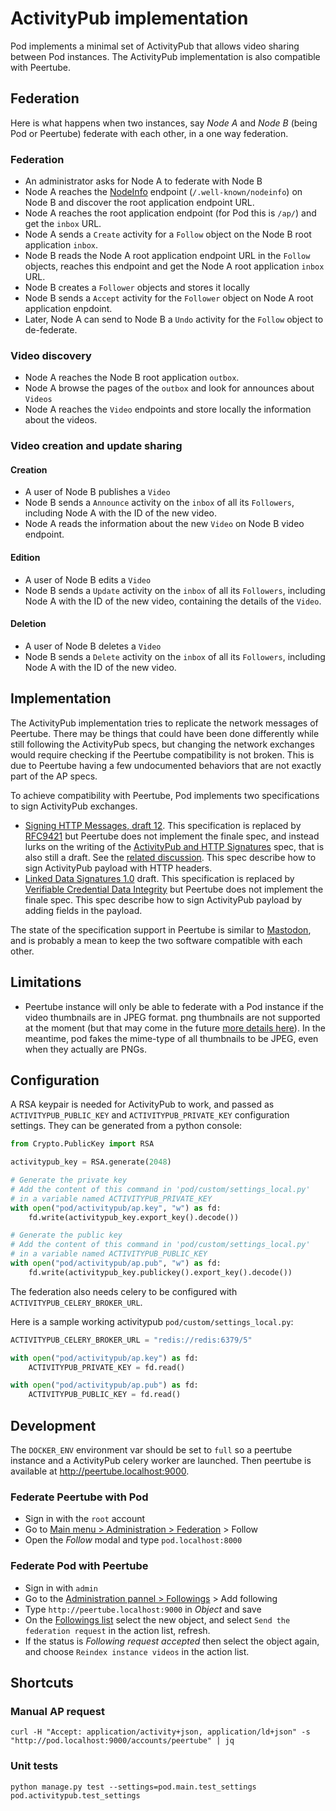 # ActivityPub implementation

Pod implements a minimal set of ActivityPub that allows video sharing between Pod instances.
The ActivityPub implementation is also compatible with Peertube.

## Federation

Here is what happens when two instances, say *Node A* and *Node B* (being Pod or Peertube) federate with each other, in a one way federation.

### Federation

- An administrator asks for Node A to federate with Node B
- Node A reaches the [NodeInfo](https://github.com/jhass/nodeinfo/blob/main/PROTOCOL.md) endpoint (`/.well-known/nodeinfo`) on Node B and discover the root application endpoint URL.
- Node A reaches the root application endpoint (for Pod this is `/ap/`) and get the `inbox` URL.
- Node A sends a `Create` activity for a `Follow` object on the Node B root application `inbox`.
- Node B reads the Node A root application endpoint URL in the `Follow` objects, reaches this endpoint and get the Node A root application `inbox` URL.
- Node B creates a `Follower` objects and stores it locally
- Node B sends a `Accept` activity for the `Follower` object on Node A root application enpdoint.
- Later, Node A can send to Node B a `Undo` activity for the `Follow` object to de-federate.

### Video discovery

- Node A reaches the Node B root application `outbox`.
- Node A browse the pages of the `outbox` and look for announces about `Videos`
- Node A reaches the `Video` endpoints and store locally the information about the videos.

### Video creation and update sharing

#### Creation

- A user of Node B publishes a `Video`
- Node B sends a `Announce` activity on the `inbox` of all its `Followers`, including Node A with the ID of the new video.
- Node A reads the information about the new `Video` on Node B video endpoint.

#### Edition

- A user of Node B edits a `Video`
- Node B sends a `Update` activity on the `inbox` of all its `Followers`, including Node A with the ID of the new video, containing the details of the `Video`.

#### Deletion

- A user of Node B deletes a `Video`
- Node B sends a `Delete` activity on the `inbox` of all its `Followers`, including Node A with the ID of the new video.

## Implementation

The ActivityPub implementation tries to replicate the network messages of Peertube.
There may be things that could have been done differently while still following the ActivityPub specs, but changing the network exchanges would require checking if the Peertube compatibility is not broken.
This is due to Peertube having a few undocumented behaviors that are not exactly part of the AP specs.

To achieve compatibility with Peertube, Pod implements two specifications to sign ActivityPub exchanges.

- [Signing HTTP Messages, draft 12](https://datatracker.ietf.org/doc/html/draft-cavage-http-signatures-12).
  This specification is replaced by [RFC9421](https://www.rfc-editor.org/rfc/rfc9421.html) but Peertube does not implement the finale spec,
  and instead lurks on the writing of the [ActivityPub and HTTP Signatures](https://swicg.github.io/activitypub-http-signature/) spec, that is also still a draft.
  See the [related discussion](https://framacolibri.org/t/rfc9421-replaces-the-signing-http-messages-draft/20911/2).
  This spec describe how to sign ActivityPub payload with HTTP headers.
- [Linked Data Signatures 1.0](https://web.archive.org/web/20170717200644/https://w3c-dvcg.github.io/ld-signatures/) draft.
  This specification is replaced by [Verifiable Credential Data Integrity](https://w3c.github.io/vc-data-integrity/) but Peertube does not implement the finale spec.
  This spec describe how to sign ActivityPub payload by adding fields in the payload.

The state of the specification support in Peertube is similar to [Mastodon](https://docs.joinmastodon.org/spec/security/), and is probably a mean to keep the two software compatible with each other.

## Limitations

- Peertube instance will only be able to federate with a Pod instance if the video thumbnails are in JPEG format.
  png thumbnails are not supported at the moment (but that may come in the future
  [more details here](https://framacolibri.org/t/comments-and-suggestions-on-the-peertube-activitypub-implementation/21215)).
  In the meantime, pod fakes the mime-type of all thumbnails to be JPEG, even when they actually are PNGs.

## Configuration

A RSA keypair is needed for ActivityPub to work, and passed as
`ACTIVITYPUB_PUBLIC_KEY` and `ACTIVITYPUB_PRIVATE_KEY` configuration settings.
They can be generated from a python console:

```python
from Crypto.PublicKey import RSA

activitypub_key = RSA.generate(2048)

# Generate the private key
# Add the content of this command in 'pod/custom/settings_local.py'
# in a variable named ACTIVITYPUB_PRIVATE_KEY
with open("pod/activitypub/ap.key", "w") as fd:
    fd.write(activitypub_key.export_key().decode())

# Generate the public key
# Add the content of this command in 'pod/custom/settings_local.py'
# in a variable named ACTIVITYPUB_PUBLIC_KEY
with open("pod/activitypub/ap.pub", "w") as fd:
    fd.write(activitypub_key.publickey().export_key().decode())
```

The federation also needs celery to be configured with `ACTIVITYPUB_CELERY_BROKER_URL`.

Here is a sample working activitypub `pod/custom/settings_local.py`:

```python
ACTIVITYPUB_CELERY_BROKER_URL = "redis://redis:6379/5"

with open("pod/activitypub/ap.key") as fd:
    ACTIVITYPUB_PRIVATE_KEY = fd.read()

with open("pod/activitypub/ap.pub") as fd:
    ACTIVITYPUB_PUBLIC_KEY = fd.read()
```

## Development

The `DOCKER_ENV` environment var should be set to `full` so a peertube instance and a ActivityPub celery worker are launched.
Then peertube is available at http://peertube.localhost:9000.

### Federate Peertube with Pod

- Sign in with the `root` account
- Go to [Main menu > Administration > Federation](http://peertube.localhost:9000/admin/follows/following-list) > Follow
- Open the *Follow* modal and type `pod.localhost:8000`

### Federate Pod with Peertube

- Sign in with `admin`
- Go to the [Administration pannel > Followings](http://pod.localhost:8000/admin/activitypub/following/) > Add following
- Type `http://peertube.localhost:9000` in *Object* and save
- On the [Followings list](http://pod.localhost:8000/admin/activitypub/following/) select the new object, and select `Send the federation request` in the action list, refresh.
- If the status is *Following request accepted* then select the object again, and choose `Reindex instance videos` in the action list.

## Shortcuts

### Manual AP request

```shell
curl -H "Accept: application/activity+json, application/ld+json" -s "http://pod.localhost:9000/accounts/peertube" | jq
```

### Unit tests

```shell
python manage.py test --settings=pod.main.test_settings pod.activitypub.test_settings
```
